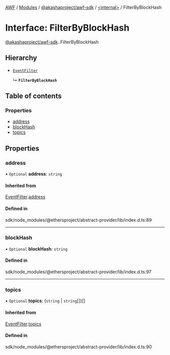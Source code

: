 [AWF](../README.md) / [Modules](../modules.md) / [@akashaproject/awf-sdk](../modules/akashaproject_awf_sdk.md) / [<internal\>](../modules/akashaproject_awf_sdk._internal_.md) / FilterByBlockHash

# Interface: FilterByBlockHash

[@akashaproject/awf-sdk](../modules/akashaproject_awf_sdk.md).[<internal>](../modules/akashaproject_awf_sdk._internal_.md).FilterByBlockHash

## Hierarchy

- [`EventFilter`](akashaproject_awf_sdk._internal_.EventFilter.md)

  ↳ **`FilterByBlockHash`**

## Table of contents

### Properties

- [address](akashaproject_awf_sdk._internal_.FilterByBlockHash.md#address)
- [blockHash](akashaproject_awf_sdk._internal_.FilterByBlockHash.md#blockhash)
- [topics](akashaproject_awf_sdk._internal_.FilterByBlockHash.md#topics)

## Properties

### address

• `Optional` **address**: `string`

#### Inherited from

[EventFilter](akashaproject_awf_sdk._internal_.EventFilter.md).[address](akashaproject_awf_sdk._internal_.EventFilter.md#address)

#### Defined in

sdk/node_modules/@ethersproject/abstract-provider/lib/index.d.ts:89

___

### blockHash

• `Optional` **blockHash**: `string`

#### Defined in

sdk/node_modules/@ethersproject/abstract-provider/lib/index.d.ts:97

___

### topics

• `Optional` **topics**: (`string` \| `string`[])[]

#### Inherited from

[EventFilter](akashaproject_awf_sdk._internal_.EventFilter.md).[topics](akashaproject_awf_sdk._internal_.EventFilter.md#topics)

#### Defined in

sdk/node_modules/@ethersproject/abstract-provider/lib/index.d.ts:90
